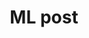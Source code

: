---
title: "ML post"
permalink: /categories/ML/
layout: category
author_profile: true
taxonomy: ML
---